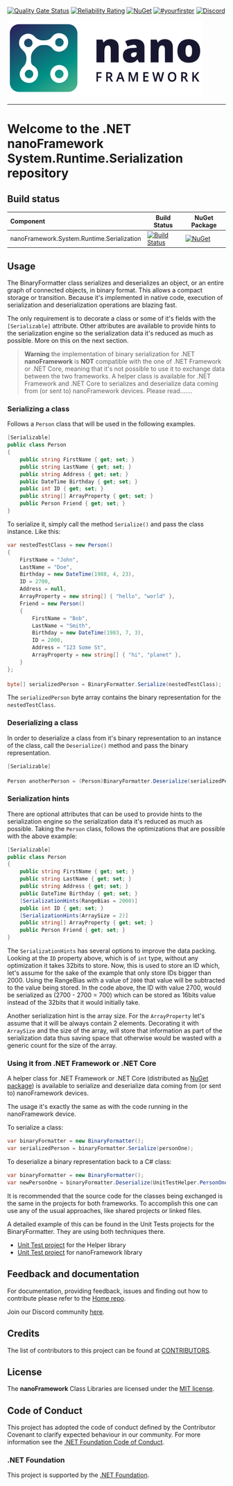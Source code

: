 [![Quality Gate Status](https://sonarcloud.io/api/project_badges/measure?project=nanoframework_System.Runtime.Serialization&metric=alert_status)](https://sonarcloud.io/summary/new_code?id=nanoframework_System.Runtime.Serialization) [![Reliability Rating](https://sonarcloud.io/api/project_badges/measure?project=nanoframework_System.Runtime.Serialization&metric=reliability_rating)](https://sonarcloud.io/summary/new_code?id=nanoframework_System.Runtime.Serialization) [![NuGet](https://img.shields.io/nuget/dt/nanoFramework.System.Runtime.Serialization.svg?label=NuGet&style=flat&logo=nuget)](https://www.nuget.org/packages/nanoFramework.System.Runtime.Serialization/) [![#yourfirstpr](https://img.shields.io/badge/first--timers--only-friendly-blue.svg)](https://github.com/nanoframework/Home/blob/main/CONTRIBUTING.md) [![Discord](https://img.shields.io/discord/478725473862549535.svg?logo=discord&logoColor=white&label=Discord&color=7289DA)](https://discord.gg/gCyBu8T)

![nanoFramework logo](https://raw.githubusercontent.com/nanoframework/Home/main/resources/logo/nanoFramework-repo-logo.png)

-----

# Welcome to the .NET **nanoFramework** System.Runtime.Serialization repository

## Build status

| Component | Build Status | NuGet Package |
|:-|---|---|
| nanoFramework.System.Runtime.Serialization | [![Build Status](https://dev.azure.com/nanoframework/System.Runtime.Serialization/_apis/build/status/nanoframework.System.Runtime.Serialization?branchName=main)](https://dev.azure.com/nanoframework/System.Runtime.Serialization/_build/latest?definitionId=101&branchName=main) | [![NuGet](https://img.shields.io/nuget/v/nanoFramework.System.Runtime.Serialization.svg?label=NuGet&style=flat&logo=nuget)](https://www.nuget.org/packages/nanoFramework.System.Runtime.Serialization/) |

## Usage

The BinaryFormatter class serializes and deserializes an object, or an entire graph of connected objects, in binary format. This allows a compact storage or transition. Because it's implemented in native code, execution of serialization and deserialization operations are blazing fast.

The only requirement is to decorate a class or some of it's fields with the `[Serializable]` attribute.
Other attributes are available to provide hints to the serialization engine so the serialization data it's reduced as much as possible. More on this on the next section.

> **Warning** the implementation of binary serialization for .NET **nanoFramework** is **NOT** compatible with the one of .NET Framework or .NET Core, meaning that it's not possible to use it to exchange data between the two frameworks. A helper class is available for .NET Framework and .NET Core to serializes and deserialize data coming from (or sent to) nanoFramework devices. Please read.......

### Serializing a class

Follows a `Person` class that will be used in the following examples.

```csharp
[Serializable]
public class Person
{
    public string FirstName { get; set; }
    public string LastName { get; set; }
    public string Address { get; set; }
    public DateTime Birthday { get; set; }
    public int ID { get; set; }
    public string[] ArrayProperty { get; set; }
    public Person Friend { get; set; }
}
```

To serialize it, simply call the method `Serialize()` and pass the class instance. Like this:

```csharp
var nestedTestClass = new Person()
{
    FirstName = "John",
    LastName = "Doe",
    Birthday = new DateTime(1988, 4, 23),
    ID = 2700,
    Address = null,
    ArrayProperty = new string[] { "hello", "world" },
    Friend = new Person()
    {
        FirstName = "Bob",
        LastName = "Smith",
        Birthday = new DateTime(1983, 7, 3),
        ID = 2000,
        Address = "123 Some St",
        ArrayProperty = new string[] { "hi", "planet" },
    }
};

byte[] serializedPerson = BinaryFormatter.Serialize(nestedTestClass);
```

The `serializedPerson` byte array contains the binary representation for the `nestedTestClass`.

### Deserializing a class

In order to deserialize a class from it's binary representation to an instance of the class, call the `Deserialize()` method and pass the binary representation.

```csharp
[Serializable]

Person anotherPerson = (Person)BinaryFormatter.Deserialize(serializedPerson);
```

### Serialization hints

There are optional attributes that can be used to provide hints to the serialization engine so the serialization data it's reduced as much as possible.
Taking the `Person` class, follows the optimizations that are possible with the above example:

```csharp
[Serializable]
public class Person
{
    public string FirstName { get; set; }
    public string LastName { get; set; }
    public string Address { get; set; }
    public DateTime Birthday { get; set; }
    [SerializationHints(RangeBias = 2000)]
    public int ID { get; set; }
    [SerializationHints(ArraySize = 2)]
    public string[] ArrayProperty { get; set; }
    public Person Friend { get; set; }
}
```

The `SerializationHints` has several options to improve the data packing.
Looking at the `ID` property above, which is of `int` type, without any optimization it takes 32bits to store. Now, this is used to store an ID which, let's assume for the sake of the example that only store IDs bigger than 2000.
Using the RangeBias with a value of `2000` that value will be subtracted to the value being stored.
In the code above, the ID with value 2700, would be serialized as (2700 - 2700 = 700) which can be stored as 16bits value instead of the 32bits that it would initially take.

Another serialization hint is the array size. For the `ArrayProperty` let's assume that it will be always contain 2 elements.
Decorating it with `ArraySize` and the size of the array, will store that information as part of the serialization data thus saving space that otherwise would be wasted with a generic count for the size of the array.

### Using it from .NET Framework or .NET Core

A helper class for .NET Framework or .NET Core (distributed as [NuGet package](https://www.nuget.org/packages/nanoFramework.Serialization.Helper)) is available to serialize and deserialize data coming from (or sent to) nanoFramework devices.

The usage it's exactly the same as with the code running in the nanoFramework device.

To serialize a class:

```csharp
var binaryFormatter = new BinaryFormatter();
var serializedPerson = binaryFormatter.Serialize(personOne);
```

To deserialize a binary representation back to a C# class:

```csharp
var binaryFormatter = new BinaryFormatter();
var newPersonOne = binaryFormatter.Deserialize(UnitTestHelper.PersonOneSerialized) as Person;
```

It is recommended that the source code for the classes being exchanged is the same in the projects for both frameworks.
To accomplish this one can use any of the usual approaches, like shared projects or linked files.

A detailed example of this can be found in the Unit Tests projects for the BinaryFormatter. They are using both techniques there.

- [Unit Test project](Tests/HelperTests) for the Helper library
- [Unit Test project](Tests/SerializationTests) for nanoFramework library

## Feedback and documentation

For documentation, providing feedback, issues and finding out how to contribute please refer to the [Home repo](https://github.com/nanoframework/Home).

Join our Discord community [here](https://discord.gg/gCyBu8T).

## Credits

The list of contributors to this project can be found at [CONTRIBUTORS](https://github.com/nanoframework/Home/blob/main/CONTRIBUTORS.md).

## License

The **nanoFramework** Class Libraries are licensed under the [MIT license](LICENSE.md).

## Code of Conduct

This project has adopted the code of conduct defined by the Contributor Covenant to clarify expected behaviour in our community.
For more information see the [.NET Foundation Code of Conduct](https://dotnetfoundation.org/code-of-conduct).

### .NET Foundation

This project is supported by the [.NET Foundation](https://dotnetfoundation.org).
